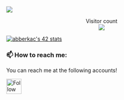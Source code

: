 <h1 style="align:center"></Abdo_Berkach></h1>

<a href=#><img src="contributions.svg"></a>

<p align="center"> 
  Visitor count<br>
  <img src="https://profile-counter.glitch.me/AhlyelAmine/count.svg" />
</p>
<a href="https://github.com/oakoudad/badge42"><img src="https://badge.mediaplus.ma/binary/abberkac?1337Badge=off" alt="abberkac's 42 stats" /></a>

 <h3>📫 How to reach me:</h3>
<p>You can reach me at the following accounts!</p>

[<img src="https://raw.githubusercontent.com/Raymo111/Raymo111/master/socials/linkedin.png" height="40em" align="center" alt="Follow Abdo_Berkach on LinkedIn" title="Follow Abdo_Berkach on LinkedIn"/>](https://www.linkedin.com/in/abdel-fattah-berkach-a986311b6/)
<br>
<!---
aberkach/aberkach is a ✨ special ✨ repository because its `README.md` (this file) appears on your GitHub profile.
You can click the Preview link to take a look at your changes.
--->
